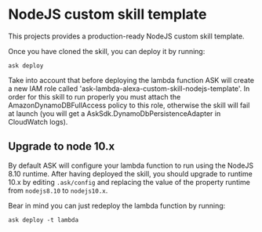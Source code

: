 # NodeJS custom skill template

This projects provides a production-ready NodeJS custom skill template.

Once you have cloned the skill, you can deploy it by running:

    ask deploy

Take into account that before deploying the lambda function ASK will create a new IAM role called 'ask-lambda-alexa-custom-skill-nodejs-template'. In order for this skill to run properly you must attach the AmazonDynamoDBFullAccess policy to this role, otherwise the skill will fail at launch (you will get a AskSdk.DynamoDbPersistenceAdapter in CloudWatch logs).

## Upgrade to node 10.x

By default ASK will configure your lambda function to run using the NodeJS 8.10 runtime. After having deployed the skill, you should upgrade to runtime 10.x by editing ```.ask/config``` and replacing the value of the property runtime from ```nodejs8.10``` to ```nodejs10.x```.

Bear in mind you can just redeploy the lambda function by running: 

    ask deploy -t lambda

